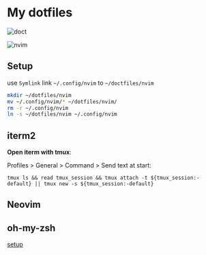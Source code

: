 # My dotfiles

![doct](https://utfs.io/f/d7380515-2b97-42d5-9846-699b909912ff_doct.png)

![nvim](https://utfs.io/f/d66cb5a6-8c10-407d-b3bf-1eaf6819c965_Snipaste_2023-06-22_21-46-21.png)

## Setup

use `Symlink` link `~/.config/nvim` to `~/doctfiles/nvim`

```bash
mkdir ~/dotfiles/nvim
mv ~/.config/nvim/* ~/dotfiles/nvim/
rm -r ~/.config/nvim
ln -s ~/dotfiles/nvim ~/.config/nvim
```

## iterm2

**Open iterm with tmux**:

Profiles > General > Command > Send text at start:

`tmux ls && read tmux_session && tmux attach -t ${tmux_session:-default} || tmux new -s ${tmux_session:-default}`

## Neovim

## oh-my-zsh

[setup](https://gist.github.com/n1snt/454b879b8f0b7995740ae04c5fb5b7df)
